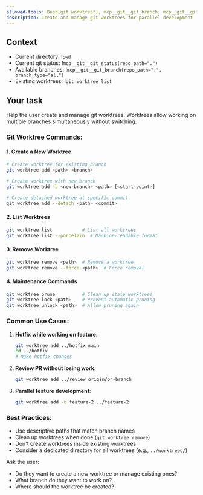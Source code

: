 ```yaml
---
allowed-tools: Bash(git worktree*), mcp__git__git_branch, mcp__git__git_status, mcp__git__git_log, Bash(ls*), Bash(pwd)
description: Create and manage git worktrees for parallel development
---
```


## Context

- Current directory: !`pwd`
- Current git status: !`mcp__git__git_status(repo_path=".")`
- Available branches: !`mcp__git__git_branch(repo_path=".", branch_type="all")`
- Existing worktrees: !`git worktree list`

## Your task

Help the user create and manage git worktrees. Worktrees allow working on multiple branches simultaneously without switching.

### Git Worktree Commands:

#### 1. Create a New Worktree
```bash
# Create worktree for existing branch
git worktree add <path> <branch>

# Create worktree with new branch
git worktree add -b <new-branch> <path> [<start-point>]

# Create detached worktree at specific commit
git worktree add --detach <path> <commit>
```

#### 2. List Worktrees
```bash
git worktree list           # List all worktrees
git worktree list --porcelain  # Machine-readable format
```

#### 3. Remove Worktree
```bash
git worktree remove <path>  # Remove a worktree
git worktree remove --force <path>  # Force removal
```

#### 4. Maintenance Commands
```bash
git worktree prune          # Clean up stale worktrees
git worktree lock <path>    # Prevent automatic pruning
git worktree unlock <path>  # Allow pruning again
```

### Common Use Cases:

1. **Hotfix while working on feature**:
   ```bash
   git worktree add ../hotfix main
   cd ../hotfix
   # Make hotfix changes
   ```

2. **Review PR without losing work**:
   ```bash
   git worktree add ../review origin/pr-branch
   ```

3. **Parallel feature development**:
   ```bash
   git worktree add -b feature-2 ../feature-2
   ```

### Best Practices:
- Use descriptive paths that match branch names
- Clean up worktrees when done (`git worktree remove`)
- Don't create worktrees inside existing worktrees
- Consider a dedicated directory for all worktrees (e.g., `../worktrees/`)

Ask the user:
- Do they want to create a new worktree or manage existing ones?
- What branch do they want to work on?
- Where should the worktree be created?